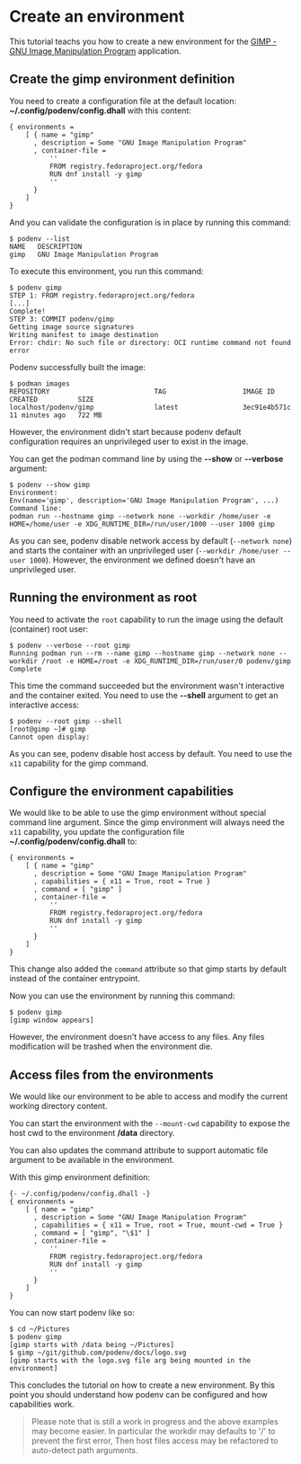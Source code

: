 # Create an environment

This tutorial teachs you how to create a new environment for
the [GIMP - GNU Image Manipulation Program](https://gimp.org) application.

## Create the gimp environment definition

You need to create a configuration file at the default location: **~/.config/podenv/config.dhall**
with this content:

```dhall
{ environments =
    [ { name = "gimp"
      , description = Some "GNU Image Manipulation Program"
      , container-file =
          ''
          FROM registry.fedoraproject.org/fedora
          RUN dnf install -y gimp
          ''
      }
    ]
}
```

And you can validate the configuration is in place by running this command:

```console
$ podenv --list
NAME   DESCRIPTION
gimp   GNU Image Manipulation Program
```

To execute this environment, you run this command:

```console
$ podenv gimp
STEP 1: FROM registry.fedoraproject.org/fedora
[...]
Complete!
STEP 3: COMMIT podenv/gimp
Getting image source signatures
Writing manifest to image destination
Error: chdir: No such file or directory: OCI runtime command not found error
```

Podenv successfully built the image:

```console
$ podman images
REPOSITORY                          TAG                   IMAGE ID       CREATED          SIZE
localhost/podenv/gimp               latest                3ec91e4b571c   11 minutes ago   722 MB
```

However, the environment didn't start because podenv default configuration
requires an unprivileged user to exist in the image.

You can get the podman command line by using the **--show** or **--verbose**
argument:

```console
$ podenv --show gimp
Environment:
Env(name='gimp', description='GNU Image Manipulation Program', ...)
Command line:
podman run --hostname gimp --network none --workdir /home/user -e HOME=/home/user -e XDG_RUNTIME_DIR=/run/user/1000 --user 1000 gimp
```

As you can see, podenv disable network access by default (`--network none`) and
starts the container with an unprivileged user (`--workdir /home/user --user 1000`).
However, the environment we defined doesn't have an unprivileged user.


## Running the environment as root

You need to activate the `root` capability to run the image using the default (container) root user:

```console
$ podenv --verbose --root gimp
Running podman run --rm --name gimp --hostname gimp --network none --workdir /root -e HOME=/root -e XDG_RUNTIME_DIR=/run/user/0 podenv/gimp
Complete
```

This time the command succeeded but the environment wasn't interactive and the container exited.
You need to use the **--shell** argument to get an interactive access:

```console
$ podenv --root gimp --shell
[root@gimp ~]# gimp
Cannot open display:
```

As you can see, podenv disable host access by default. You need to use the `x11` capability
for the gimp command.


## Configure the environment capabilities

We would like to be able to use the gimp environment without special command line argument.
Since the gimp environment will always need the `x11` capability, you update the
configuration file **~/.config/podenv/config.dhall** to:

```dhall
{ environments =
    [ { name = "gimp"
      , description = Some "GNU Image Manipulation Program"
      , capabilities = { x11 = True, root = True }
      , command = [ "gimp" ]
      , container-file =
          ''
          FROM registry.fedoraproject.org/fedora
          RUN dnf install -y gimp
          ''
      }
    ]
}
```

This change also added the `command` attribute so that gimp starts by default instead
of the container entrypoint.

Now you can use the environment by running this command:

```console
$ podenv gimp
[gimp window appears]
```

However, the environment doesn't have access to any files.
Any files modification will be trashed when the environment die.


## Access files from the environments

We would like our environment to be able to access and modify the current working
directory content.

You can start the environment with the `--mount-cwd` capability to expose the host
cwd to the environment **/data** directory.

You can also updates the command attribute to support automatic file argument to
be available in the environment.

With this gimp environment definition:

```dhall
{- ~/.config/podenv/config.dhall -}
{ environments =
    [ { name = "gimp"
      , description = Some "GNU Image Manipulation Program"
      , capabilities = { x11 = True, root = True, mount-cwd = True }
      , command = [ "gimp", "\$1" ]
      , container-file =
          ''
          FROM registry.fedoraproject.org/fedora
          RUN dnf install -y gimp
          ''
      }
    ]
}
```

You can now start podenv like so:

```console
$ cd ~/Pictures
$ podenv gimp
[gimp starts with /data being ~/Pictures]
$ gimp ~/git/github.com/podenv/docs/logo.svg
[gimp starts with the logo.svg file arg being mounted in the environment]
```

This concludes the tutorial on how to create a new environment.
By this point you should understand how podenv can be configured and how
capabilities work.


> Please note that is still a work in progress and the above examples may become easier.
> In particular the workdir may defaults to '/' to prevent the first error,
> Then host files access may be refactored to auto-detect path arguments.
